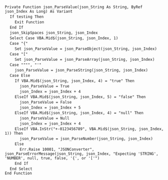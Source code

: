 &nbsp;  &nbsp;  &nbsp;  &nbsp;  
`Private Function json_ParseValue(json_String As String, ByRef json_Index As Long) As Variant`  
&nbsp;&nbsp;&nbsp;&nbsp;`If testing Then`  
&nbsp;&nbsp;&nbsp;&nbsp;&nbsp;&nbsp;&nbsp;&nbsp;`Exit Function`  
&nbsp;&nbsp;&nbsp;&nbsp;`End If`  
&nbsp;&nbsp;&nbsp;&nbsp;`json_SkipSpaces json_String, json_Index`  
&nbsp;&nbsp;&nbsp;&nbsp;`Select Case VBA.Mid$(json_String, json_Index, 1)`  
&nbsp;&nbsp;&nbsp;&nbsp;`Case "{"`  
&nbsp;&nbsp;&nbsp;&nbsp;&nbsp;&nbsp;&nbsp;&nbsp;`Set json_ParseValue = json_ParseObject(json_String, json_Index)`  
&nbsp;&nbsp;&nbsp;&nbsp;`Case "["`  
&nbsp;&nbsp;&nbsp;&nbsp;&nbsp;&nbsp;&nbsp;&nbsp;`Set json_ParseValue = json_ParseArray(json_String, json_Index)`  
&nbsp;&nbsp;&nbsp;&nbsp;`Case """", "'"`  
&nbsp;&nbsp;&nbsp;&nbsp;&nbsp;&nbsp;&nbsp;&nbsp;`json_ParseValue = json_ParseString(json_String, json_Index)`  
&nbsp;&nbsp;&nbsp;&nbsp;`Case Else`  
&nbsp;&nbsp;&nbsp;&nbsp;&nbsp;&nbsp;&nbsp;&nbsp;`If VBA.Mid$(json_String, json_Index, 4) = "true" Then`  
&nbsp;&nbsp;&nbsp;&nbsp;&nbsp;&nbsp;&nbsp;&nbsp;&nbsp;&nbsp;&nbsp;&nbsp;`json_ParseValue = True`  
&nbsp;&nbsp;&nbsp;&nbsp;&nbsp;&nbsp;&nbsp;&nbsp;&nbsp;&nbsp;&nbsp;&nbsp;`json_Index = json_Index + 4`  
&nbsp;&nbsp;&nbsp;&nbsp;&nbsp;&nbsp;&nbsp;&nbsp;`ElseIf VBA.Mid$(json_String, json_Index, 5) = "false" Then`  
&nbsp;&nbsp;&nbsp;&nbsp;&nbsp;&nbsp;&nbsp;&nbsp;&nbsp;&nbsp;&nbsp;&nbsp;`json_ParseValue = False`  
&nbsp;&nbsp;&nbsp;&nbsp;&nbsp;&nbsp;&nbsp;&nbsp;&nbsp;&nbsp;&nbsp;&nbsp;`json_Index = json_Index + 5`  
&nbsp;&nbsp;&nbsp;&nbsp;&nbsp;&nbsp;&nbsp;&nbsp;`ElseIf VBA.Mid$(json_String, json_Index, 4) = "null" Then`  
&nbsp;&nbsp;&nbsp;&nbsp;&nbsp;&nbsp;&nbsp;&nbsp;&nbsp;&nbsp;&nbsp;&nbsp;`json_ParseValue = Null`  
&nbsp;&nbsp;&nbsp;&nbsp;&nbsp;&nbsp;&nbsp;&nbsp;&nbsp;&nbsp;&nbsp;&nbsp;`json_Index = json_Index + 4`  
&nbsp;&nbsp;&nbsp;&nbsp;&nbsp;&nbsp;&nbsp;&nbsp;`ElseIf VBA.InStr("+-0123456789", VBA.Mid$(json_String, json_Index, 1)) Then`  
&nbsp;&nbsp;&nbsp;&nbsp;&nbsp;&nbsp;&nbsp;&nbsp;&nbsp;&nbsp;&nbsp;&nbsp;`json_ParseValue = json_ParseNumber(json_String, json_Index)`  
&nbsp;&nbsp;&nbsp;&nbsp;&nbsp;&nbsp;&nbsp;&nbsp;`Else`  
&nbsp;&nbsp;&nbsp;&nbsp;&nbsp;&nbsp;&nbsp;&nbsp;&nbsp;&nbsp;&nbsp;&nbsp;`Err.Raise 10001, "JSONConverter", json_ParseErrorMessage(json_String, json_Index, "Expecting 'STRING', 'NUMBER', null, true, false, '{', or '['")`  
&nbsp;&nbsp;&nbsp;&nbsp;&nbsp;&nbsp;&nbsp;&nbsp;`End If`  
&nbsp;&nbsp;&nbsp;&nbsp;`End Select`  
`End Function`  

